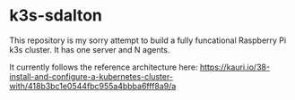 # k3s-sdalton

This repository is my sorry attempt to build a fully funcational Raspberry Pi k3s cluster. It has one server and N agents. 

It currently follows the reference architecture here:
https://kauri.io/38-install-and-configure-a-kubernetes-cluster-with/418b3bc1e0544fbc955a4bbba6fff8a9/a

